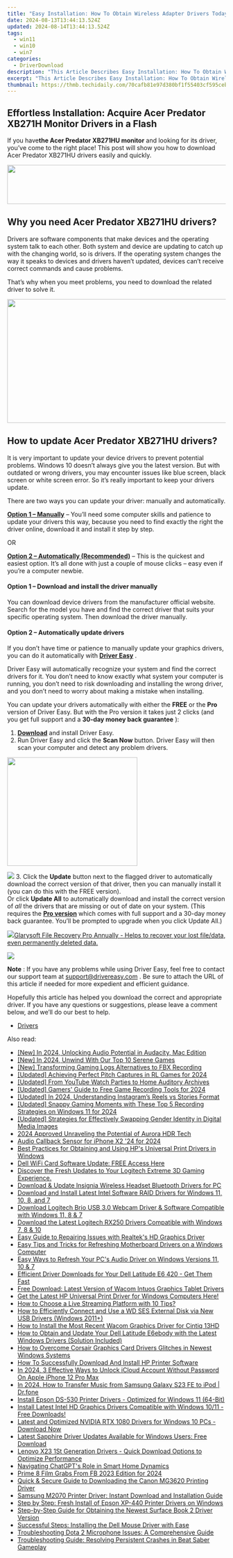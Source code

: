 ```yaml
---
title: "Easy Installation: How To Obtain Wireless Adapter Drivers Today"
date: 2024-08-13T13:44:13.524Z
updated: 2024-08-14T13:44:13.524Z
tags:
  - win11
  - win10
  - win7
categories:
  - DriverDownload
description: "This Article Describes Easy Installation: How To Obtain Wireless Adapter Drivers Today"
excerpt: "This Article Describes Easy Installation: How To Obtain Wireless Adapter Drivers Today"
thumbnail: https://thmb.techidaily.com/70cafb81e97d380bf1f55403cf595cebfeb242757ff19f24408692f694faf166.jpg
---
```


## Effortless Installation: Acquire Acer Predator XB271H Monitor Drivers in a Flash

If you have**the Acer Predator XB271HU monitor** and looking for its driver, you’ve come to the right place! This post will show you how to download Acer Predator XB271HU drivers easily and quickly.

<!-- affiliate ads begin -->
<a href="https://laganoo.pxf.io/c/5597632/1657399/16446" target="_top" id="1657399"><img src="//a.impactradius-go.com/display-ad/16446-1657399" border="0" alt="" width="728" height="90"/></a><img height="0" width="0" src="https://imp.pxf.io/i/5597632/1657399/16446" style="position:absolute;visibility:hidden;" border="0" />
<!-- affiliate ads end -->
## Why you need Acer Predator XB271HU drivers?

 Drivers are software components that make devices and the operating system talk to each other. Both system and device are updating to catch up with the changing world, so is drivers. If the operating system changes the way it speaks to devices and drivers haven’t updated, devices can’t receive correct commands and cause problems.

 That’s why when you meet problems, you need to download the related driver to solve it.

<!-- affiliate ads begin -->
<a href="https://cowinaudio.pxf.io/c/5597632/1116855/13794" target="_top" id="1116855"><img src="//a.impactradius-go.com/display-ad/13794-1116855" border="0" alt="" width="767" height="285"/></a><img height="0" width="0" src="https://imp.pxf.io/i/5597632/1116855/13794" style="position:absolute;visibility:hidden;" border="0" />
<!-- affiliate ads end -->
## How to update Acer Predator XB271HU drivers?

 It is very important to update your device drivers to prevent potential problems. Windows 10 doesn’t always give you the latest version. But with outdated or wrong drivers, you may encounter issues like blue screen, black screen or white screen error. So it’s really important to keep your drivers update.

 There are two ways you can update your driver: manually and automatically.

**[Option 1 – Manually](https://tools.techidaily.com/drivereasy/download/)**  – You’ll need some computer skills and patience to update your drivers this way, because you need to find exactly the right the driver online, download it and install it step by step.

OR

**[Option 2 – Automatically (Recommended)](https://www.drivereasy.com/knowledge/download-acer-predator-xb271hu-drivers-quickly-easily/#op2)**  – This is the quickest and easiest option. It’s all done with just a couple of mouse clicks – easy even if you’re a computer newbie.

#### **Option 1 –** **Download and install the driver manually**

 You can download device drivers from the manufacturer official website. Search for the model you have and find the correct driver that suits your specific operating system. Then download the driver manually.

#### **Option 2 – Automatically update drivers**

 If you don’t have time or patience to manually update your graphics drivers, you can do it automatically with **[Driver Easy](https://tools.techidaily.com/drivereasy/download/)**  .

 Driver Easy will automatically recognize your system and find the correct drivers for it. You don’t need to know exactly what system your computer is running, you don’t need to risk downloading and installing the wrong driver, and you don’t need to worry about making a mistake when installing.

 You can update your drivers automatically with either the **FREE** or the **Pro** version of Driver Easy. But with the Pro version it takes just 2 clicks (and you get full support and a **30-day money back guarantee** ):

1. **[Download](https://tools.techidaily.com/drivereasy/download/)**  and install Driver Easy.
2. Run Driver Easy and click the **Scan Now** button. Driver Easy will then scan your computer and detect any problem drivers.  
<!-- affiliate ads begin -->
<a href="https://modlily.sjv.io/c/5597632/1997817/17059" target="_top" id="1997817"><img src="//a.impactradius-go.com/display-ad/17059-1997817" border="0" alt="" width="300" height="250"/></a><img height="0" width="0" src="https://imp.pxf.io/i/5597632/1997817/17059" style="position:absolute;visibility:hidden;" border="0" />
<!-- affiliate ads end -->
![](https://images.drivereasy.com/wp-content/uploads/2019/10/12.jpg)
3. Click the **Update**  button next to the flagged driver to automatically download the correct version of that driver, then you can manually install it (you can do this with the FREE version).  
 Or click **Update All** to automatically download and install the correct version of _all_ the drivers that are missing or out of date on your system. (This requires the **[Pro version](https://tools.techidaily.com/drivereasy/download/)**  which comes with full support and a 30-day money back guarantee. You’ll be prompted to upgrade when you click Update All.)  
<!-- affiliate ads begin -->
<a href="https://order.glarysoft.com/order/checkout.php?PRODS=35504869&QTY=1&AFFILIATE=108875&CART=1"><img src="https://secure.avangate.com/images/merchant/6734fa703f6633ab896eecbdfad8953a/products/1_FR-200-1.png" border="0">Glarysoft File Recovery Pro Annually -  Helps to recover your lost file/data, even permanently deleted data. 
</a>
<!-- affiliate ads end -->
![](https://images.drivereasy.com/wp-content/uploads/2019/10/xb.jpg)

**Note** : If you have any problems while using Driver Easy, feel free to contact our support team at [support@drivereasy.com](https://tools.techidaily.com/drivereasy/download/) .
 Be sure to attach the URL of this article if needed for more expedient and efficient guidance.

 Hopefully this article has helped you download the correct and appropriate driver. If you have any questions or suggestions, please leave a comment below, and we’ll do our best to help.

* [Drivers](https://tools.techidaily.com/drivereasy/download/)

<ins class="adsbygoogle"
     style="display:block"
     data-ad-format="autorelaxed"
     data-ad-client="ca-pub-7571918770474297"
     data-ad-slot="1223367746"></ins>



<ins class="adsbygoogle"
     style="display:block"
     data-ad-client="ca-pub-7571918770474297"
     data-ad-slot="8358498916"
     data-ad-format="auto"
     data-full-width-responsive="true"></ins>

<span class="atpl-alsoreadstyle">Also read:</span>
<div><ul>
<li><a href="https://remote-screen-capture.techidaily.com/new-in-2024-unlocking-audio-potential-in-audacity-mac-edition/"><u>[New] In 2024, Unlocking Audio Potential in Audacity, Mac Edition</u></a></li>
<li><a href="https://on-screen-recording.techidaily.com/new-in-2024-unwind-with-our-top-10-serene-games/"><u>[New] In 2024, Unwind With Our Top 10 Serene Games</u></a></li>
<li><a href="https://screen-capture.techidaily.com/new-transforming-gaming-logs-alternatives-to-fbx-recording/"><u>[New] Transforming Gaming Logs  Alternatives to FBX Recording</u></a></li>
<li><a href="https://screen-activity-recording.techidaily.com/updated-achieving-perfect-pitch-captures-in-rl-games-for-2024/"><u>[Updated] Achieving Perfect Pitch Captures in RL Games for 2024</u></a></li>
<li><a href="https://facebook-video-footage.techidaily.com/updated-from-youtube-watch-parties-to-home-auditory-archives/"><u>[Updated] From YouTube Watch Parties to Home Auditory Archives</u></a></li>
<li><a href="https://screen-sharing-recording.techidaily.com/updated-gamers-guide-to-free-game-recording-tools-for-2024/"><u>[Updated] Gamers' Guide to Free Game Recording Tools for 2024</u></a></li>
<li><a href="https://instagram-clips.techidaily.com/updated-in-2024-understanding-instagrams-reels-vs-stories-format/"><u>[Updated] In 2024, Understanding Instagram’s Reels vs Stories Format</u></a></li>
<li><a href="https://screen-mirroring-recording.techidaily.com/updated-snappy-gaming-moments-with-these-top-5-recording-strategies-on-windows-11-for-2024/"><u>[Updated] Snappy Gaming Moments with These Top 5 Recording Strategies on Windows 11 for 2024</u></a></li>
<li><a href="https://instagram-video-recordings.techidaily.com/updated-strategies-for-effectively-swapping-gender-identity-in-digital-media-images/"><u>[Updated] Strategies for Effectively Swapping Gender Identity in Digital Media Images</u></a></li>
<li><a href="https://some-approaches.techidaily.com/2024-approved-unraveling-the-potential-of-aurora-hdr-tech/"><u>2024 Approved  Unraveling the Potential of Aurora HDR Tech</u></a></li>
<li><a href="https://article-helps.techidaily.com/audio-callback-sensor-for-iphone-x2-24-for-2024/"><u>Audio Callback Sensor for iPhone X2 '24 for 2024</u></a></li>
<li><a href="https://win-dash.techidaily.com/best-practices-for-obtaining-and-using-hps-universal-print-drivers-in-windows/"><u>Best Practices for Obtaining and Using HP's Universal Print Drivers in Windows</u></a></li>
<li><a href="https://win-dash.techidaily.com/1722974230182-dell-wifi-card-software-update-free-access-here/"><u>Dell WiFi Card Software Update: FREE Access Here</u></a></li>
<li><a href="https://win-dash.techidaily.com/1722967230774-discover-the-fresh-updates-to-your-logitech-extreme-3d-gaming-experience/"><u>Discover the Fresh Updates to Your Logitech Extreme 3D Gaming Experience.</u></a></li>
<li><a href="https://win-dash.techidaily.com/download-and-update-insignia-wireless-headset-bluetooth-drivers-for-pc/"><u>Download & Update Insignia Wireless Headset Bluetooth Drivers for PC</u></a></li>
<li><a href="https://win-dash.techidaily.com/download-and-install-latest-intel-software-raid-drivers-for-windows-11-10-8-and-7/"><u>Download and Install Latest Intel Software RAID Drivers for Windows 11, 10, 8, and 7</u></a></li>
<li><a href="https://win-dash.techidaily.com/download-logitech-brio-usb-30-webcam-driver-and-software-compatible-with-windows-11-8-and-7/"><u>Download Logitech Brio USB 3.0 Webcam Driver & Software Compatible with Windows 11, 8 & 7</u></a></li>
<li><a href="https://win-dash.techidaily.com/download-the-latest-logitech-rx250-drivers-compatible-with-windows-7-8-and-10/"><u>Download the Latest Logitech RX250 Drivers Compatible with Windows 7, 8 & 10</u></a></li>
<li><a href="https://win-dash.techidaily.com/easy-guide-to-repairing-issues-with-realteks-hd-graphics-driver/"><u>Easy Guide to Repairing Issues with Realtek's HD Graphics Driver</u></a></li>
<li><a href="https://win-dash.techidaily.com/easy-tips-and-tricks-for-refreshing-motherboard-drivers-on-a-windows-computer/"><u>Easy Tips and Tricks for Refreshing Motherboard Drivers on a Windows Computer</u></a></li>
<li><a href="https://win-dash.techidaily.com/easy-ways-to-refresh-your-pcs-audio-driver-on-windows-versions-11-10-and-7/"><u>Easy Ways to Refresh Your PC's Audio Driver on Windows Versions 11, 10 & 7</u></a></li>
<li><a href="https://win-dash.techidaily.com/efficient-driver-downloads-for-your-dell-latitude-e6-420-get-them-fast/"><u>Efficient Driver Downloads for Your Dell Latitude E6 420 - Get Them Fast</u></a></li>
<li><a href="https://win-dash.techidaily.com/free-download-latest-version-of-wacom-intuos-graphics-tablet-drivers/"><u>Free Download: Latest Version of Wacom Intuos Graphics Tablet Drivers</u></a></li>
<li><a href="https://win-dash.techidaily.com/1722978546901-get-the-latest-hp-universal-print-driver-for-windows-computers-here/"><u>Get the Latest HP Universal Print Driver for Windows Computers Here!</u></a></li>
<li><a href="https://extra-lessons.techidaily.com/how-to-choose-a-live-streaming-platform-with-10-tips/"><u>How to Choose a Live Streaming Platform with 10 Tips?</u></a></li>
<li><a href="https://win-dash.techidaily.com/how-to-efficiently-connect-and-use-a-wd-ses-external-disk-via-new-usb-drivers-windows-2011plus/"><u>How to Efficiently Connect and Use a WD SES External Disk via New USB Drivers (Windows 2011+)</u></a></li>
<li><a href="https://win-dash.techidaily.com/how-to-install-the-most-recent-wacom-graphics-driver-for-cintiq-13hd/"><u>How to Install the Most Recent Wacom Graphics Driver for Cintiq 13HD</u></a></li>
<li><a href="https://win-dash.techidaily.com/how-to-obtain-and-update-your-dell-latitude-e6ebody-with-the-latest-windows-drivers-solution-included/"><u>How to Obtain and Update Your Dell Latitude E6ebody with the Latest Windows Drivers (Solution Included)</u></a></li>
<li><a href="https://win-dash.techidaily.com/how-to-overcome-corsair-graphics-card-drivers-glitches-in-newest-windows-systems/"><u>How to Overcome Corsair Graphics Card Drivers Glitches in Newest Windows Systems</u></a></li>
<li><a href="https://win-dash.techidaily.com/how-to-successfully-download-and-install-hp-printer-software/"><u>How To Successfully Download And Install HP Printer Software</u></a></li>
<li><a href="https://activate-lock.techidaily.com/in-2024-3-effective-ways-to-unlock-icloud-account-without-password-on-apple-iphone-12-pro-max-by-drfone-ios/"><u>In 2024, 3 Effective Ways to Unlock iCloud Account Without Password On Apple iPhone 12 Pro Max</u></a></li>
<li><a href="https://android-transfer.techidaily.com/in-2024-how-to-transfer-music-from-samsung-galaxy-s23-fe-to-ipod-drfone-by-drfone-transfer-from-android-transfer-from-android/"><u>In 2024, How to Transfer Music from Samsung Galaxy S23 FE to iPod | Dr.fone</u></a></li>
<li><a href="https://win-dash.techidaily.com/install-epson-ds-530-printer-drivers-optimized-for-windows-11-64-bit/"><u>Install Epson DS-530 Printer Drivers - Optimized for Windows 11 (64-Bit)</u></a></li>
<li><a href="https://win-dash.techidaily.com/1722977561228-install-latest-intel-hd-graphics-drivers-compatible-with-windows-1011-free-downloads/"><u>Install Latest Intel HD Graphics Drivers Compatible with Windows 10/11 - Free Downloads!</u></a></li>
<li><a href="https://win-dash.techidaily.com/latest-and-optimized-nvidia-rtx-1080-drivers-for-windows-10-pcs-download-now/"><u>Latest and Optimized NVIDIA RTX 1080 Drivers for Windows 10 PCs - Download Now</u></a></li>
<li><a href="https://win-dash.techidaily.com/1722968043276-latest-sapphire-driver-updates-available-for-windows-users-free-download/"><u>Latest Sapphire Driver Updates Available for Windows Users: Free Download</u></a></li>
<li><a href="https://win-dash.techidaily.com/lenovo-x23-1st-generation-drivers-quick-download-options-to-optimize-performance/"><u>Lenovo X23 1St Generation Drivers - Quick Download Options to Optimize Performance</u></a></li>
<li><a href="https://tech-hub.techidaily.com/navigating-chatgpts-role-in-smart-home-dynamics/"><u>Navigating ChatGPT's Role in Smart Home Dynamics</u></a></li>
<li><a href="https://facebook-videos.techidaily.com/prime-8-film-grabs-from-fb-2023-edition-for-2024/"><u>Prime 8 Film Grabs From FB  2023 Edition for 2024</u></a></li>
<li><a href="https://win-dash.techidaily.com/quick-and-secure-guide-to-downloading-the-canon-mg3620-printing-driver/"><u>Quick & Secure Guide to Downloading the Canon MG3620 Printing Driver</u></a></li>
<li><a href="https://win-dash.techidaily.com/samsung-m2070-printer-driver-instant-download-and-installation-guide/"><u>Samsung M2070 Printer Driver: Instant Download and Installation Guide</u></a></li>
<li><a href="https://win-dash.techidaily.com/step-by-step-fresh-install-of-epson-xp-440-printer-drivers-on-windows/"><u>Step by Step: Fresh Install of Epson XP-440 Printer Drivers on Windows</u></a></li>
<li><a href="https://win-dash.techidaily.com/step-by-step-guide-for-obtaining-the-newest-surface-book-2-driver-version/"><u>Step-by-Step Guide for Obtaining the Newest Surface Book 2 Driver Version</u></a></li>
<li><a href="https://win-dash.techidaily.com/successful-steps-installing-the-dell-mouse-driver-with-ease/"><u>Successful Steps: Installing the Dell Mouse Driver with Ease</u></a></li>
<li><a href="https://win-dash.techidaily.com/troubleshooting-dota-2-microphone-issues-a-comprehensive-guide/"><u>Troubleshooting Dota 2 Microphone Issues: A Comprehensive Guide</u></a></li>
<li><a href="https://win-dash.techidaily.com/troubleshooting-guide-resolving-persistent-crashes-in-beat-saber-gameplay/"><u>Troubleshooting Guide: Resolving Persistent Crashes in Beat Saber Gameplay</u></a></li>
</ul></div>
